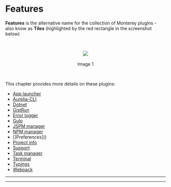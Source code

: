 # Features

**Features** is the alternative name for the collection of Monterey plugins - also know as **Tiles** (highlighted by the red rectangle in the screenshot below)

<br>
<p align=center>
  <img src="https://cloud.githubusercontent.com/assets/2712405/18097152/c5f2ac1c-6eaa-11e6-90ea-4f73653bf16c.png"></img>
 <br><br>
Image 1
</p>

<br>

This chapter provides more details on these plugins:

- [App launcher](./features/app_launcher.html)
- [Aurelia-CLI](/features/)
- [Dotnet]()
- [GistRun](./features/gistrun.html)
- [Error logger](./features/error_logger.html)
- [Gulp]()
- [JSPM manager](./features/jspm_manager.html) 
- [NPM manager](./features/npm_manager.html)
- []Preferences]()
- [Project info](./features/project_info.html)
- [Support]()
- [Task manager](./features/task_manager.html)
- [Terminal](./features/terminal.html)
- [Typings]()
- [Webpack]()


***
***